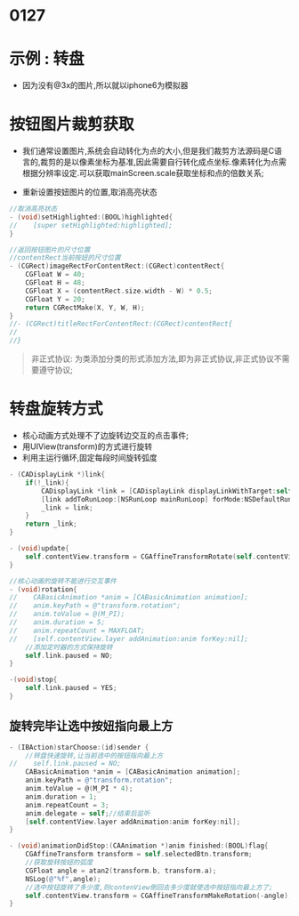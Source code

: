 # 0127

# 示例 : 转盘
* 因为没有@3x的图片,所以就以iphone6为模拟器
 
# 按钮图片裁剪获取
* 我们通常设置图片,系统会自动转化为点的大小,但是我们裁剪方法源码是C语言的,裁剪的是以像素坐标为基准,因此需要自行转化成点坐标.像素转化为点需根据分辨率设定.可以获取mainScreen.scale获取坐标和点的倍数关系;

* 重新设置按妞图片的位置,取消高亮状态

```objectivec
//取消高亮状态
- (void)setHighlighted:(BOOL)highlighted{
//    [super setHighlighted:highlighted];
}

//返回按钮图片的尺寸位置
//contentRect当前按妞的尺寸位置
- (CGRect)imageRectForContentRect:(CGRect)contentRect{
    CGFloat W = 40;
    CGFloat H = 48;
    CGFloat X = (contentRect.size.width - W) * 0.5;
    CGFloat Y = 20;
    return CGRectMake(X, Y, W, H);
}
//- (CGRect)titleRectForContentRect:(CGRect)contentRect{
//
//}
```
> 非正式协议: 为类添加分类的形式添加方法,即为非正式协议,非正式协议不需要遵守协议;

# 转盘旋转方式
* 核心动画方式处理不了边旋转边交互的点击事件;
* 用UIView(transform)的方式进行旋转
* 利用主运行循环,固定每段时间旋转弧度

```objectivec
- (CADisplayLink *)link{
    if(!_link){
        CADisplayLink *link = [CADisplayLink displayLinkWithTarget:self selector:@selector(update)];
        [link addToRunLoop:[NSRunLoop mainRunLoop] forMode:NSDefaultRunLoopMode];
        _link = link;
    }
    return _link;
}

- (void)update{
    self.contentView.transform = CGAffineTransformRotate(self.contentView.transform, M_PI / 360);//一秒60刷新60次,1秒30度,12秒一圈;
}

//核心动画的旋转不能进行交互事件
- (void)rotation{
//    CABasicAnimation *anim = [CABasicAnimation animation];
//    anim.keyPath = @"transform.rotation";
//    anim.toValue = @(M_PI);
//    anim.duration = 5;
//    anim.repeatCount = MAXFLOAT;
//    [self.contentView.layer addAnimation:anim forKey:nil];
    //添加定时器的方式保持旋转
    self.link.paused = NO;
}

-(void)stop{
    self.link.paused = YES;
}
```

## 旋转完毕让选中按妞指向最上方
```objectivec
- (IBAction)starChoose:(id)sender {
    //转盘快速旋转,让当前选中的按钮指向最上方
//    self.link.paused = NO;
    CABasicAnimation *anim = [CABasicAnimation animation];
    anim.keyPath = @"transform.rotation";
    anim.toValue = @(M_PI * 4);
    anim.duration = 1;
    anim.repeatCount = 3;
    anim.delegate = self;//结束后监听
    [self.contentView.layer addAnimation:anim forKey:nil];
}

- (void)animationDidStop:(CAAnimation *)anim finished:(BOOL)flag{
    CGAffineTransform transform = self.selectedBtn.transform;
    //获取旋转按妞的弧度
    CGFloat angle = atan2(transform.b, transform.a);
    NSLog(@"%f",angle);
    //选中按钮旋转了多少度,则contenView倒回去多少度就使选中按妞指向最上方了;
    self.contentView.transform = CGAffineTransformMakeRotation(-angle);
}
```